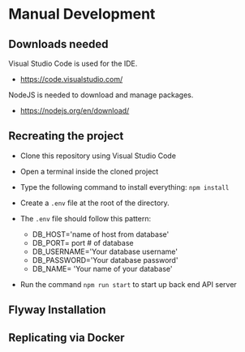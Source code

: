 # Manual Development

## Downloads needed
Visual Studio Code is used for the IDE.
* https://code.visualstudio.com/

NodeJS is needed to download and manage packages.
* https://nodejs.org/en/download/

## Recreating the project
* Clone this repository using Visual Studio Code
* Open a terminal inside the cloned project
* Type the following command to install everything: `npm install`
* Create a `.env` file at the root of the directory.
* The `.env` file should follow this pattern:
  - DB_HOST='name of host from database'
  - DB_PORT= port # of database
  - DB_USERNAME='Your database username'
  - DB_PASSWORD='Your database password'
  - DB_NAME= 'Your name of your database'

* Run the command `npm run start` to start up back end API server


## Flyway Installation

## Replicating via Docker
